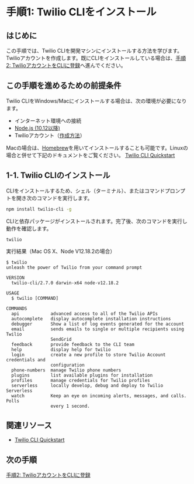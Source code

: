 #  手順1: Twilio CLIをインストール
## はじめに
この手順では、Twilio CLIを開発マシンにインストールする方法を学びます。Twilioアカウントを作成します。既にCLIをインストールしている場合は、[手順2: TwilioアカウントをCLIに登録]()へ進んでください。

## この手順を進めるための前提条件
Twilio CLIをWindows/Macにインストールする場合は、次の環境が必要になります。

- インターネット環境への接続
- [Node.js (10.12以降)](https://nodejs.org/ja/)
- Twilioアカウント（[作成方法](https://www.twilio.com/blog/how-to-create-twilio-account-jp)）

Macの場合は、[Homebrew](https://brew.sh/)を用いてインストールすることも可能です。Linuxの場合と併せて下記のドキュメントをご覧ください。
[Twilio CLI Quickstart](https://www.twilio.com/docs/twilio-cli/quickstart)

## 1-1. Twilio CLIのインストール

CLIをインストールするため、シェル（ターミナル）、またはコマンドプロンプトを開き次のコマンドを実行します。

```bash
npm install twilio-cli -g
```

CLIと依存パッケージがインストールされます。完了後、次のコマンドを実行し動作を確認します。

```
twilio
```
実行結果（Mac OS X、Node V12.18.2の場合）
```
$ twilio
unleash the power of Twilio from your command prompt

VERSION
  twilio-cli/2.7.0 darwin-x64 node-v12.18.2

USAGE
  $ twilio [COMMAND]

COMMANDS
  api            advanced access to all of the Twilio APIs
  autocomplete   display autocomplete installation instructions
  debugger       Show a list of log events generated for the account
  email          sends emails to single or multiple recipients using Twilio
                 SendGrid
  feedback       provide feedback to the CLI team
  help           display help for twilio
  login          create a new profile to store Twilio Account credentials and
                 configuration
  phone-numbers  manage Twilio phone numbers
  plugins        list available plugins for installation
  profiles       manage credentials for Twilio profiles
  serverless     locally develop, debug and deploy to Twilio Serverless
  watch          Keep an eye on incoming alerts, messages, and calls. Polls
                 every 1 second.
```

## 関連リソース

- [Twilio CLI Quickstart](https://www.twilio.com/docs/twilio-cli/quickstart)


## 次の手順
[手順2: TwilioアカウントをCLIに登録](./01-02-Create-Twilio-Profile.md)
